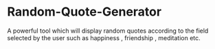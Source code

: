 # Random-Quote-Generator
A powerful tool which will display random quotes according to the field selected by the user such as happiness , friendship , meditation etc.
